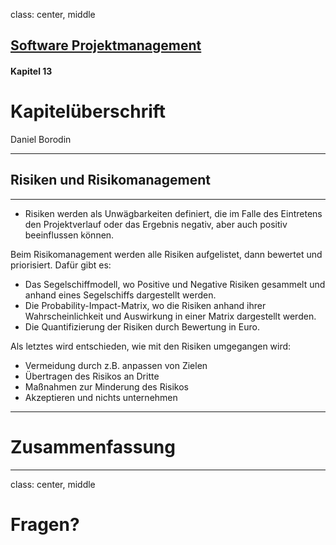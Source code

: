 class: center, middle

## [Software Projektmanagement](index.html)

#### Kapitel 13

# Kapitelüberschrift

Daniel Borodin

---
## Risiken und Risikomanagement
***
- Risiken werden als Unwägbarkeiten definiert, die im Falle des Eintretens den Projektverlauf oder das Ergebnis negativ, aber auch positiv beeinflussen können.

Beim Risikomanagement werden alle Risiken aufgelistet, dann bewertet und priorisiert. Dafür gibt es:
- Das Segelschiffmodell, wo Positive und Negative Risiken gesammelt und anhand eines Segelschiffs dargestellt werden.
- Die Probability-Impact-Matrix, wo die Risiken anhand ihrer Wahrscheinlichkeit und Auswirkung in einer Matrix dargestellt werden.
- Die Quantifizierung der Risiken durch Bewertung in Euro.

Als letztes wird entschieden, wie mit den Risiken umgegangen wird:
- Vermeidung durch z.B. anpassen von Zielen
- Übertragen des Risikos an Dritte
- Maßnahmen zur Minderung des Risikos
- Akzeptieren und nichts unternehmen


---

# Zusammenfassung


---

class: center, middle

# Fragen?
